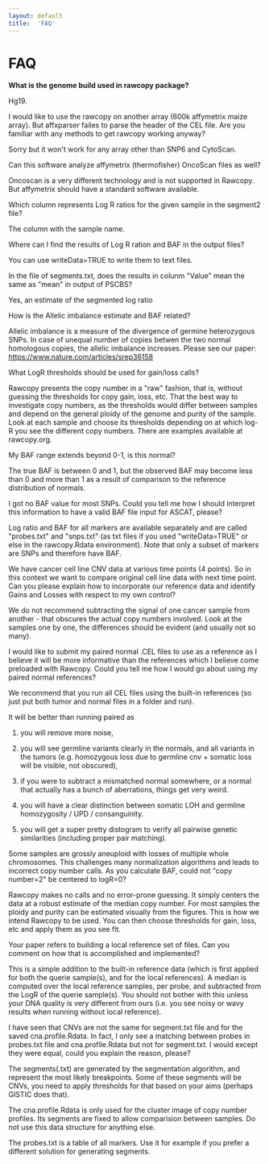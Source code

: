 ```yaml
---
layout: default
title:  'FAQ'
---
```


# FAQ 


**What is the genome build used in rawcopy package?**

Hg19.

 

I would like to use the rawcopy on another array (600k affymetrix maize array). But affxparser failes to parse the header of the CEL file. Are you familiar with any methods to get rawcopy working anyway?

Sorry but it won't work for any array other than SNP6 and CytoScan.

 

Can this software analyze affymetrix (thermofisher) OncoScan files as well?

Oncoscan is a very different technology and is not supported in Rawcopy. But affymetrix should have a standard software available. 

 

Which column represents Log R ratios for the given sample in the segment2 file?

The column with the sample name.

 

Where can I find the results of Log R ration and BAF in the output files?

You can use writeData=TRUE to write them to text files.

 

In the file of segments.txt, does the results in colunm "Value" mean the same as "mean" in output of PSCBS?

Yes, an estimate of the segmented log ratio

 

How is the Allelic imbalance estimate and BAF related?

Allelic imbalance is a measure of the divergence of germine heterozygous SNPs. In case of unequal number of copies betwen the two normal homologous copies, the allelic imbalance increases. Please see our paper: https://www.nature.com/articles/srep36158

 

What LogR thresholds should be used for gain/loss calls?

Rawcopy presents the copy number in a "raw" fashion, that is, without guessing the thresholds for copy gain, loss, etc. That the best way to investigate copy numbers, as the thresholds would differ between samples and depend on the general ploidy of the genome and purity of the sample. Look at each sample and choose its thresholds depending on at which log-R you see the different copy numbers. There are examples available at rawcopy.org.

 

My BAF range extends beyond 0-1, is this normal?

The true BAF is between 0 and 1, but the observed BAF may become less than 0 and more than 1 as a result of comparison to the reference distribution of normals.

 

I got no BAF value for most SNPs. Could you tell me how I should interpret this information to have a valid BAF file input for ASCAT, please?

Log ratio and BAF for all markers are available separately and are called "probes.txt" and "snps.txt" (as txt files if you used "writeData=TRUE" or else in the rawcopy.Rdata environment). Note that only a subset of markers are SNPs and therefore have BAF.

 

We have cancer cell line CNV data at various time points (4 points). So in this context we want to compare original cell line data with next time point. Can you please explain how to incorporate our reference data and identify Gains and Losses with respect to my own control?

We do not recommend subtracting the signal of one cancer sample from another - that obscures the actual copy numbers involved. Look at the samples one by one, the differences should be evident (and usually not so many).

 

I would like to submit my paired normal .CEL files to use as a reference as I believe it will be more informative than the references which I believe come preloaded with Rawcopy.  Could you tell me how I would go about using my paired normal references?

We recommend that you run all CEL files using the built-in references (so just put both tumor and normal files in a folder and run).

It will be better than running paired as

1) you will remove more noise,

2) you will see germline variants clearly in the normals, and all variants in the tumors (e.g. homozygous loss due to germline cnv + somatic loss will be visible, not obscured),

3) if you were to subtract a mismatched normal somewhere, or a normal that actually has a bunch of aberrations, things get very weird.

4) you will have a clear distinction between somatic LOH and germline homozygosity / UPD / consanguinity.

5) you will get a super pretty distogram to verify all pairwise genetic similarities (including proper pair matching).

 

Some samples are grossly aneuploid with losses of multiple whole chromosomes. This challenges many normalization algorithms and leads to incorrect copy number calls. As you calculate BAF, could not "copy number=2" be centered to logR=0?

Rawcopy makes no calls and no error-prone guessing. It simply centers the data at a robust estimate of the median copy number. For most samples the ploidy and purity can be estimated visually from the figures. This is how we intend Rawcopy to be used. You can then choose thresholds for gain, loss, etc and apply them as you see fit.

 

Your paper refers to building a local reference set of files. Can you comment on how that is accomplished and implemented?

This is a simple addition to the built-in reference data (which is first applied for both the querie sample(s), and for the local references). A median is computed over the local reference samples, per probe, and subtracted from the LogR of the querie sample(s). You should not bother with this unless your DNA quality is very different from ours (i.e. you see noisy or wavy results when running without local reference).

 

I have seen that CNVs are not the same for segment.txt file and for the saved cna.profile.Rdata. In fact, I only see a matching between probes in probes.txt file and cna.profile.Rdata but not for segment.txt. I would except they were equal, could you explain the reason, please?

The segments(.txt) are generated by the segmentation algorithm, and represent the most likely breakpoints. Some of these segments will be CNVs, you need to apply thresholds for that based on your aims (perhaps GISTIC does that).

The cna.profile.Rdata is only used for the cluster image of copy number profiles. Its segments are fixed to allow comparision between samples. Do not use this data structure for anything else.

The probes.txt is a table of all markers. Use it for example if you prefer a different solution for generating segments.


